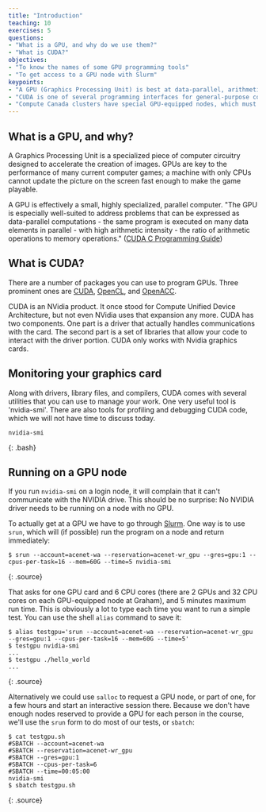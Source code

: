```yaml
---
title: "Introduction"
teaching: 10
exercises: 5
questions:
- "What is a GPU, and why do we use them?"
- "What is CUDA?"
objectives:
- "To know the names of some GPU programming tools"
- "To get access to a GPU node with Slurm"
keypoints:
- "A GPU (Graphics Processing Unit) is best at data-parallel, arithmetic-intense calculations"
- "CUDA is one of several programming interfaces for general-purpose computing on GPUs"
- "Compute Canada clusters have special GPU-equipped nodes, which must be requested from the scheduler"
---
```


## What is a GPU, and why?

A Graphics Processing Unit is a specialized piece of computer circuitry
designed to accelerate the creation of images.  GPUs are key to the performance
of many current computer games; a machine with only CPUs cannot update the
picture on the screen fast enough to make the game playable.

A GPU is effectively a small, highly specialized, parallel computer.  "The GPU
is especially well-suited to address problems that can be expressed as
data-parallel computations - the same program is executed on many data elements
in parallel - with high arithmetic intensity - the ratio of arithmetic
operations to memory operations." 
(<a href="https://docs.nvidia.com/cuda/cuda-c-programming-guide/index.html">CUDA
C Programming Guide</a>)

## What is CUDA?

There are a number of packages you can use to program GPUs. 
Three prominent ones are 
<a href="https://developer.nvidia.com/cuda-zone">CUDA</a>,
<a href="https://www.khronos.org/opencl/">OpenCL</a>, and 
<a href="https://www.openacc.org/">OpenACC</a>.

CUDA is an NVidia product. It once stood for Compute Unified Device
Architecture, but not even NVidia uses that expansion any more. CUDA has two
components. One part is a driver that actually handles communications with the
card. The second part is a set of libraries that allow your code to interact
with the driver portion. CUDA only works with Nvidia graphics cards.

## Monitoring your graphics card

Along with drivers, library files, and compilers, CUDA comes with several
utilities that you can use to manage your work. One very useful tool is
'nvidia-smi'.  There are also tools for profiling and debugging CUDA code,
which we will not have time to discuss today.

~~~
nvidia-smi
~~~
{: .bash}

## Running on a GPU node

If you run `nvidia-smi` on a login node, it will complain that it can't
communicate with the NVIDIA drive. This should be no surprise: No NVIDIA driver
needs to be running on a node with no GPU.

To actually get at a GPU we have to go through 
<a href="https://docs.computecanada.ca/wiki/Running_jobs#Interactive_jobs">Slurm</a>.
One way is to use `srun`, which will (if possible) run the 
program on a node and return immediately:

~~~
$ srun --account=acenet-wa --reservation=acenet-wr_gpu --gres=gpu:1 --cpus-per-task=16 --mem=60G --time=5 nvidia-smi
~~~
{: .source}

That asks for one GPU card and 6 CPU cores (there are 2 GPUs and 32 CPU cores
on each GPU-equipped node at Graham), and 5 minutes maximum run time.  This is
obviously a lot to type each time you want to run a simple test.  You can use
the shell `alias` command to save it:

~~~
$ alias testgpu='srun --account=acenet-wa --reservation=acenet-wr_gpu --gres=gpu:1 --cpus-per-task=16 --mem=60G --time=5'
$ testgpu nvidia-smi
...
$ testgpu ./hello_world
...
~~~
{: .source}

Alternatively we could use `salloc` to request a GPU node, or part of one, for
a few hours and start an interactive session there. Because we don't have
enough nodes reserved to provide a GPU for each person in the course, we'll use
the `srun` form to do most of our tests, or `sbatch`:

~~~
$ cat testgpu.sh
#SBATCH --account=acenet-wa
#SBATCH --reservation=acenet-wr_gpu
#SBATCH --gres=gpu:1
#SBATCH --cpus-per-task=6
#SBATCH --time=00:05:00
nvidia-smi
$ sbatch testgpu.sh
~~~
{: .source}


